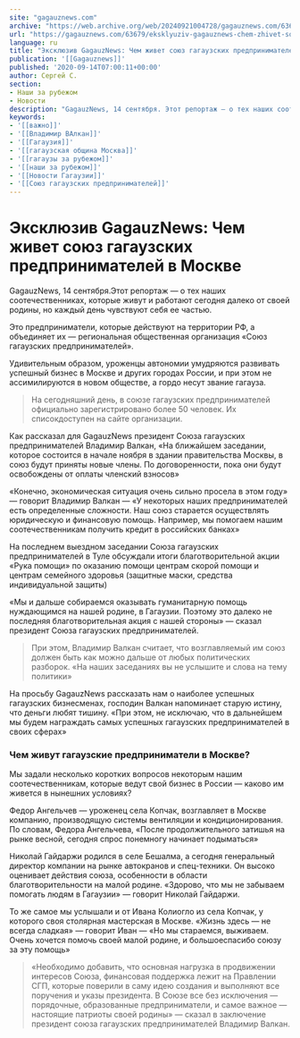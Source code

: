 ```yaml
---
site: "gagauznews.com"
archive: "https://web.archive.org/web/20240921004728/gagauznews.com/63679/eksklyuziv-gagauznews-chem-zhivet-soyuz-gagauzskih-predprinimatelej-v-moskve.html"
url: "https://gagauznews.com/63679/eksklyuziv-gagauznews-chem-zhivet-soyuz-gagauzskih-predprinimatelej-v-moskve.html"
language: ru
title: "Эксклюзив GagauzNews: Чем живет союз гагаузских предпринимателей в Москве"
publication: '[[Gagauznews]]'
published: '2020-09-14T07:00:11+00:00'
author: Сергей С.
section:
- Наши за рубежом
- Новости
description: "GagauzNews, 14 сентября. Этот репортаж — о тех наших соотечественниках, которые живут и работают сегодня далеко от своей родины, но каждый день чувствуют себя ее частью. Это предприниматели, которые действуют на территории РФ, а объединяет их — региональная общественная организация «Союз гагаузских предпринимателей». Удивительным образом, уроженцы автономии умудряются развивать успешный бизнес в Москве и других городах России, и при этом не ассимилируются в новом обществе, а гордо несут звание гагауза. На сегодняшний день, в союзе гагаузских предпринимателей официально зарегистрировано более 50 человек. Их список доступен на сайте организации. Как рассказал для GagauzNews президент Союза гагаузских предпринимателей Владимир Валкан, «На ближайшем […]"
keywords:
- '[[важно]]'
- '[[Владимир ВАлкан]]'
- '[[Гагаузия]]'
- '[[гагаузская община Москва]]'
- '[[гагаузы за рубежом]]'
- '[[наши за рубежом]]'
- '[[Новости Гагаузии]]'
- '[[Союз гагаузских предпринимателей]]'
---
```


# Эксклюзив GagauzNews: Чем живет союз гагаузских предпринимателей в Москве

GagauzNews, 14 сентября.Этот репортаж — о тех наших соотечественниках, которые живут и работают сегодня далеко от своей родины, но каждый день чувствуют себя ее частью.

Это предприниматели, которые действуют на территории РФ, а объединяет их — региональная общественная организация «Союз гагаузских предпринимателей».

Удивительным образом, уроженцы автономии умудряются развивать успешный бизнес в Москве и других городах России, и при этом не ассимилируются в новом обществе, а гордо несут звание гагауза.

> На сегодняшний день, в союзе гагаузских предпринимателей официально зарегистрировано более 50 человек. Их списокдоступен на сайте организации.

Как рассказал для GagauzNews президент Союза гагаузских предпринимателей Владимир Валкан, «На ближайшем заседании, которое состоится в начале ноября в здании правительства Москвы, в союз будут приняты новые члены. По договоренности, пока они будут освобождены от оплаты членский взносов»

«Конечно, экономическая ситуация очень сильно просела в этом году» — говорит Владимир Валкан — «У некоторых наших предпринимателей есть определенные сложности. Наш союз старается осуществлять юридическую и финансовую помощь. Например, мы помогаем нашим соотечественникам получить кредит в российских банках»

На последнем выездном заседании Союза гагаузских предпринимателей в Туле обсуждали итоги благотворительной акции «Рука помощи» по оказанию помощи центрам скорой помощи и центрам семейного здоровья (защитные маски, средства индивидуальной защиты)

«Мы и дальше собираемся оказывать гуманитарную помощь нуждающимся на нашей родине, в Гагаузии. Поэтому это далеко не последняя благотворительная акция с нашей стороны» — сказал президент Союза гагаузских предпринимателей.

> При этом, Владимир Валкан считает, что возглавляемый им союз должен быть как можно дальше от любых политических разборок. «На наших заседаниях вы не услышите и слова на тему политики»

На просьбу GagauzNews рассказать нам о наиболее успешных гагаузских бизнесменах, господин Валкан напоминает старую истину, что деньги любят тишину. «При этом, не исключаю, что в дальнейшем мы будем награждать самых успешных гагаузских предпринимателей в своих сферах»

### Чем живут гагаузские предприниматели в Москве?

Мы задали несколько коротких вопросов некоторым нашим соотечественникам, которые ведут свой бизнес в России — каково им живется в нынешних условиях?

Федор Ангельчев — уроженец села Копчак, возглавляет в Москве компанию, производящую системы вентиляции и кондиционирования. По словам, Федора Ангельчева, «После продолжительного затишья на рынке весной, сегодня спрос понемногу начинает подыматься»

Николай Гайдаржи родился в селе Бешалма, а сегодня генеральный директор компании на рынке автокранов и спец-техники. Он высоко оценивает действия союза, особенности в области благотворительности на малой родине. «Здорово, что мы не забываем помогать людям в Гагаузии» — говорит Николай Гайдаржи.

То же самое мы услышали и от Ивана Колиогло из села Копчак, у которого своя столярная мастерская в Москве. «Жизнь здесь — не всегда сладкая» — говорит Иван — «Но мы стараемся, выживаем. Очень хочется помочь своей малой родине, и большоеспасибо союзу за эту помощь»

> «Необходимо добавить, что основная нагрузка в продвижении интересов Союза, финансовая поддержка лежит на Правлении СГП, которые поверили в саму идею создания и выполняют все поручения и указы президента. В Союзе все без исключения — порядочные, образованные предприниматели, и самое важное — настоящие патриоты своей родины» — сказал в заключение президент союза гагаузских предпринимателей Владимир Валкан.